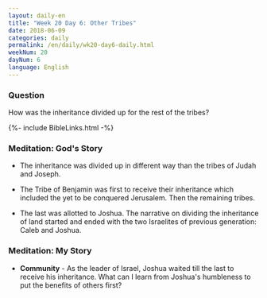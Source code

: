 ```yaml
---
layout: daily-en
title: "Week 20 Day 6: Other Tribes"
date: 2018-06-09
categories: daily
permalink: /en/daily/wk20-day6-daily.html
weekNum: 20
dayNum: 6
language: English
---
```

### Question     
How was the inheritance divided up for the rest of the tribes?

{%- include BibleLinks.html -%} 

### Meditation: God's Story   
+ The inheritance was divided up in different way than the tribes of Judah and Joseph. 

+ The Tribe of Benjamin was first to receive their inheritance which included the yet to be conquered Jerusalem. Then the remaining tribes. 

+ The last was allotted to Joshua. The narrative on dividing the inheritance of land started and ended with the two Israelites of previous generation: Caleb and Joshua.  

### Meditation: My Story   
+ **Community** - As the leader of Israel, Joshua waited till the last to receive his inheritance. What can I learn from Joshua's humbleness to put the benefits of others first? 

